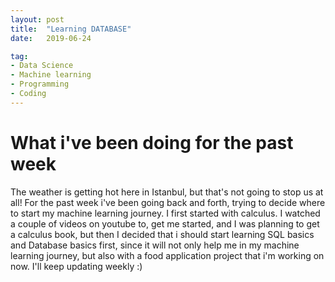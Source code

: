 ```yaml
---
layout: post
title:  "Learning DATABASE"
date:   2019-06-24

tag:
- Data Science
- Machine learning
- Programming
- Coding
---
```


**What i've been doing for the past week**
===
The weather is getting hot here in Istanbul, but that's not going to stop us at all! For the past week i've been going back and forth,
trying to decide where to start my machine learning journey. I first started with calculus. I watched a couple of videos on youtube to,
get me started, and I was planning to get a calculus book, but then I decided that i should start learning SQL basics and Database basics
first, since it will not only help me in my machine learning journey, but also with a food application project that i'm working on now.
I'll keep updating weekly :)
